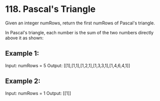 # 118. Pascal's Triangle

Given an integer numRows, return the first numRows of Pascal's triangle.

In Pascal's triangle, each number is the sum of the two numbers directly above it as shown:

## Example 1:

Input: numRows = 5
Output: [[1],[1,1],[1,2,1],[1,3,3,1],[1,4,6,4,1]]

## Example 2:

Input: numRows = 1
Output: [[1]]
